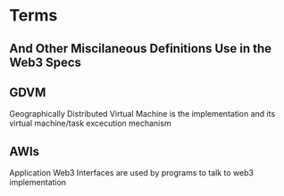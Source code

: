 # Terms 
## And Other Miscilaneous Definitions Use in the Web3 Specs

## GDVM 
Geographically Distributed Virtual Machine is the implementation and its virtual machine/task excecution mechanism

## AWIs 
Application Web3 Interfaces are used by programs to talk to web3 implementation
